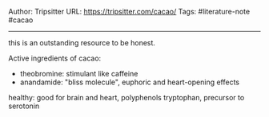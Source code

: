Author: Tripsitter
URL: https://tripsitter.com/cacao/
Tags: #literature-note #cacao

---

this is an outstanding resource to be honest.

Active ingredients of cacao:
- theobromine: stimulant like caffeine
- anandamide: "bliss molecule", euphoric and heart-opening effects


healthy: good for brain and heart, polyphenols
tryptophan, precursor to serotonin


